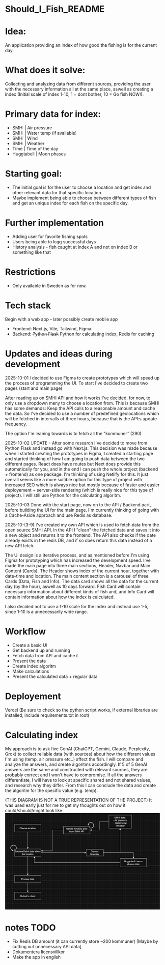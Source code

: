 # Should_I_Fish_README

# Idea:
An application providing an index of how good the fishing is for the current day.

# What does it solve:
Collecting and analyzing data from different sources, providing the user with the necessary information all at the same place, aswell as creating a index (Initial scale of index 1-10, 1 = dont bother, 10 = Go fish NOW!).

# Primary data for index:
- SMHI | Air pressure
- SMHI | Water temp (if available)
- SMHI | Wind
- SMHI | Weather
- Time | Time of the day
- Huggtabell | Moon phases

# Starting goal:
- The initial goal is for the user to choose a location and get index and other relevant data for that specific location.
- Maybe implement being able to choose between different types of fish and get an unique index for each fish on the specific day.

# Further implementation
- Adding user for favorite fishing spots
- Users being able to logg successful days
- History analysis - fish caught at index A and not on index B or something like that

# Restrictions
- Only available in Sweden as for now.

# Tech stack
Begin with a web app - later possibly create mobile app

- Frontend: Next.js, Vite, Tailwind, Figma
- Backend: ~~Python Flask~~ Python for calculating index, Redis for caching

# Updates and ideas during development
2025-10-01
I decided to use Figma to create prototypes which will speed up the process of programming the UI. To start I've decided to create two pages (start and main page) 

After reading up on SMHI API and how it works I've decided, for now, to only use a dropdown meny to choose a location from. This is because SMHI has some demands: Keep the API calls to a reasonable amount and cache the data. So I've decided to use a number of predefined geolocations which will be fetched in intervalls of three hours, because that is the API:s update frequency.

The option I'm leaning towards is to fetch all the "kommuner" (290) 

2025-10-02
UPDATE - After some research I've decided to move from Python Flask and instead go with Next.js. This decision was made because when I started creating the prototypes in Figma, I created a starting page and started thinking of how I am going to push data between the two different pages. React does have routes but Next does provide this automatically for you, and in the end I can push the whole project (backend + frontend) as one package. I'm thinking of using Netlify for this. It just overall seems like a more suitible option for this type of project with increased SEO which is always nice but mostly because of faster and easier deployement + server-side rendering (which is really nice for this type of project). I will still use Python for the calculating algoritm.

2025-10-03
Done with the start page, now on to the API / Backend part, before building the UI for the main page. I'm currently thinking of going with a Cache-Aside approach and use Redis as database. 

2025-10-(3-9)
I've created my own API which is used to fetch data from the open source SMHI API. In the API I "clean" the fetched data and saves it into a new object and returns it to the frontend. The API also checks if the date already exists in the redis DB, and if so does return this data instead of a new API fetch. 

The UI design is a iterative process, and as mentioned before I'm using Figma for prototyping which has increased the development speed. I've made the main page into three main sections, Header, Navbar and Main Content (Cards).
The Header shows index of the current hour, together with date-time and location.
The main content section is a carousel of three Cards (Data, Fish and Info). The data card shows all the data for the current day (by the hour), aswell as 10 days forward. Fish Card will contain necessary information about different kinds of fish and, and Info Card will contain information about how the index is calculated. 

I also decided not to use a 1-10 scale for the index and instead use 1-5, since 1-10 is a unnecessarily wide range.  


# Workflow
- Create a basic UI
- Get backend up and running
- Fetch data from API and cache it
- Present the data
- Create index algoritm
- Make calculations
- Present the calculated data + regular data

# Deployement
Vercel (Be sure to check so the python script works, if external libraries are installed, include requirements.txt in root)


# Calculating index
My approach is to ask five GenAI (ChatGPT, Gemini, Claude, Perplexity, Grok) to collect reliable data (with sources) about how the different values I'm using (temp, air pressure etc..) affect the fish. I will compare and analyze the answers, and create algoritms accordingly. If 5 of 5 GenAI answers are the same and constructed with relevant sources, they are probably correct and I won't have to compromise. If all the answers differentiate, I will have to look at specific shared and not shared values, and research why they differ. From this I can conclude the data and create the algoritm for the specific value (e.g. temp).


(THIS DIAGRAM IS NOT A TRUE REPRESENTATION OF THE PROJECT)
It was used early just for me to get my thoughts out on how it could/should/might look like
![diagram](images/fetchDiagram.png)

# notes TODO
- Fix Redis DB amount (it can currently store ~200 kommuner) [Maybe by cutting out unnecessary API data] 
- Dokumentera licensvillkor
- Make the app in english
